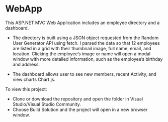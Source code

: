# WebApp
This ASP.NET MVC Web Application includes an employee directory and a dashboard. 

- The directory is built using a JSON object requested from the Random User Generator API using fetch. I parsed the data so that 12 employees are listed in a grid with their thumbnail image, full name, email, and location. Clicking the employee’s image or name will open a modal window with more detailed information, such as the employee’s birthday and address.

- The dashboard allows user to see new members, recent Activity, and view charts  Chart.js.

To view this project:
 * Clone or download the repository and open the folder in Visual Studio/Visual Studio Community. 
 * Choose Build Solution and the project will open in a new browser window.